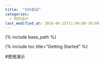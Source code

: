 ```yaml
---
title:  "SVG尝试"
categories: 
  - 网页设计
last_modified_at: 2018-06-25T11:00:00-30:00
---
```


{% include base_path %}

{% include toc title="Getting Started" %}

#使用演示
